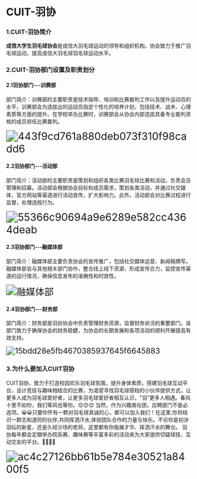 # CUIT-羽协



### 1.CUIT-羽协简介

​	**成信大学生羽毛球协会**是成信大羽毛球运动的领导和组织机构。协会致力于推广羽毛球运动，提高成信大羽毛球羽毛球运动水平。



### 2.CUIT-羽协部门设置及职责划分

#### 	2.1羽协部门---训赛部

​		部门简介：训赛部的主要职责是技术指导、培训和比赛裁判工作以及提升运动员的水平，训赛部会为选拔出的运动员指定个性化的培养计划，包括技术、战术、心理素质等方面的提升。在学校举办比赛时，训赛部会从协会内部选拔具备专业裁判资格的成员担任比赛裁判。

<img src="https://g1rffe.oss-cn-chengdu.aliyuncs.com/typora/443f9cd761a880deb073f310f98cadd6.jpg" alt="443f9cd761a880deb073f310f98cadd6" style="zoom: 200%;" />

#### 	2.2羽协部门---活动部

​		部门简介：活动部的主要职责是策划和组织各类比赛羽毛球比赛和活动，负责会员管理和招募。活动部会根据协会目标和成员需求，策划各类活动，并通过社交媒体，官方网站等渠道进行活动宣传，扩大影响力。此外，活动部会对比赛过程进行监督，处理违规行为。

<img src="https://g1rffe.oss-cn-chengdu.aliyuncs.com/typora/55366c90694a9e6289e582cc4364deab.jpg" alt="55366c90694a9e6289e582cc4364deab" style="zoom:200%;" />

#### 	2.3羽协部门---融媒体部

​		部门简介：融媒体部主要负责协会的宣传推广，包括社交媒体运营、新闻稿撰写。融媒体部会与其他相关部门协作，整合线上线下资源，形成宣传合力，监控宣传渠道的运行情况，确保信息发布的准确性和时效性。

<img src="C:\Users\杨小艺\Desktop\融媒体部.jpg" alt="融媒体部" style="zoom:180%;" />

#### 	2.4羽协部门---财务部

​			部门简介：财务部是羽协协会中负责管理财务资源，监督财务状况的重要部门。该部门致力于确保协会的财务稳健，为协会的长期发展和各项活动的顺利开展提高有效支持。

<img src="https://g1rffe.oss-cn-chengdu.aliyuncs.com/typora/15bdd28e5fb4670385937645f6645883.jpg" alt="15bdd28e5fb4670385937645f6645883" style="zoom: 150%;" />

### 3.为什么要加入CUIT羽协

​	CUIT羽协，致力于打造校园欢乐羽毛球氛围，提升身体素质，搭建羽毛球互动平台，设计竞技与趣味相结合的比赛，为渴望寻找羽毛球搭档的小伙伴提供方式，让更多人成为羽毛球爱好者，让更多羽毛球爱好者相互认识，"羽"更多人相遇。春风十里不如你，我们等风也等你。😊😊😊 当然，作为兴趣类社团，应聘部门不是必选项。😀😀只要你怀有一颗对羽毛球真诚的心，都可以加入我们！
​	在这里,你将结识一群志和道同的伙伴,共同挥洒汗水,体验团队合作的力量与快乐。不论你是初涉羽坛的新星，还是久经沙场的老将，这里都有你施展才华、挥洒汗水的舞台。 羽协每年都会定期举办院系赛、趣味赛等丰富多彩的活动来为大家提供切磋球技、互动交友的平台。👏👏👏👏

<img src="https://g1rffe.oss-cn-chengdu.aliyuncs.com/typora/ac4c27126bb61b5e784e30521a8400f5.jpg" alt="ac4c27126bb61b5e784e30521a8400f5" style="zoom:200%;" />
